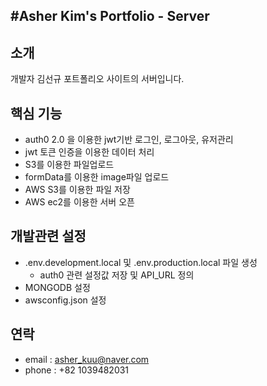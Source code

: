 ## #Asher Kim's Portfolio - Server

## 소개
개발자 김선규 포트폴리오 사이트의 서버입니다.

## 핵심 기능
+ auth0 2.0 을 이용한 jwt기반 로그인, 로그아웃, 유저관리
+ jwt 토큰 인증을 이용한 데이터 처리
+ S3를 이용한 파일업로드
+ formData를 이용한 image파일 업로드
+ AWS S3를 이용한 파일 저장
+ AWS ec2를 이용한 서버 오픈

## 개발관련 설정
+ .env.development.local 및 .env.production.local 파일 생성
  + auth0 관련 설정값 저장 및 API_URL 정의
+ MONGODB 설정
+ awsconfig.json 설정

## 연락
+ email : asher_kuu@naver.com
+ phone : +82 1039482031
